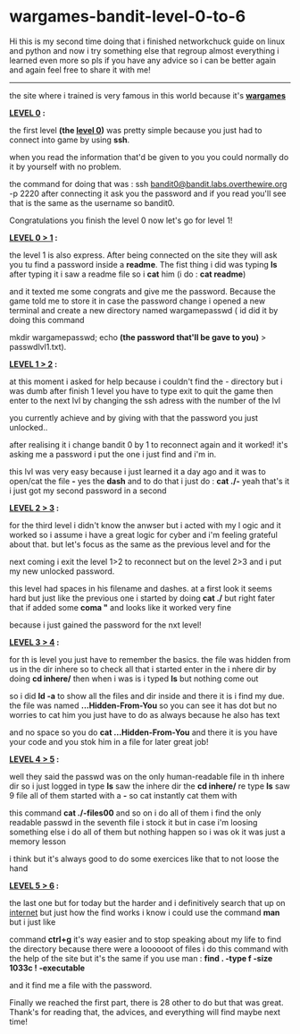 # wargames-bandit-level-0-to-6
Hi this is my second time doing that i finished networkchuck guide on linux and python and now i try something else that regroup almost everything i learned even more so pls if you have any advice so i can be better again and again feel free to share it with me!

---

 the site where i trained is very famous in this world because it's **[wargames](https://overthewire.org/wargames/bandit/bandit0.html)** 






**[LEVEL 0](https://overthewire.org/wargames/bandit/bandit0.html) :**


the first level **(the [level 0](https://overthewire.org/wargames/bandit/bandit0.html))** was pretty simple because you just had to connect into game by using **ssh**.


when you read the information that'd be given to you you could normally do it by yourself with no problem.


the command for doing that was : ssh bandit0@bandit.labs.overthewire.org -p 2220 after connecting it ask you the password and if you read you'll see that is the same as the username so bandit0.


Congratulations you finish the level 0 now let's go for level 1!





**[LEVEL 0 > 1](https://overthewire.org/wargames/bandit/bandit1.html) :**


the level 1 is also express. After being connected on the site they will ask you tu find a password inside a **readme**. The fist thing i did was typing **ls** after typing it i saw a readme file so i **cat** him (i do : **cat readme**)


and it texted me some congrats and give me the password. Because the game told me to store it in case the password change i opened a new terminal and create a new directory named wargamepasswd ( id did it by doing this command


mkdir wargamepasswd; echo **(the password that'll be gave to you)** > passwdlvl1.txt). 





**[LEVEL 1 > 2](https://overthewire.org/wargames/bandit/bandit2.html) :**


at this moment i asked for help because i couldn't find the - directory but i was dumb after finish 1 level you have to type exit to quit the game then enter to the next lvl by changing the ssh adress with the number of the lvl 


you currently achieve and by giving with that the password you just unlocked..


after realising it i change bandit 0 by 1 to reconnect again and it worked! it's asking me a password i put the one i just find and i'm in.


this lvl was very easy because i just learned it a day ago and it was to open/cat the file **-** yes the **dash** and to do that i just do : **cat ./-** yeah that's it i just got my second password in a second 





**[LEVEL 2 > 3](https://overthewire.org/wargames/bandit/bandit3.html) :**


for the third level i didn't know the anwser but i acted with my l ogic and it worked so i assume i have a great logic for cyber and i'm feeling grateful about that. but let's focus as the same as the previous level and for the 


next coming i exit the level 1>2 to reconnect but on the level 2>3 and i put my new unlocked password.


this level had spaces in his filename and dashes. at a first look it seems hard but just like the previous one i started by doing **cat ./** but right fater that if added  some **coma "** and looks like it worked very fine


because i just gained the password for the nxt level!





**[LEVEL 3 > 4](https://overthewire.org/wargames/bandit/bandit4.html) :**


for th is level you just have to remember the basics. the file was hidden from us in the dir inhere so to check all that i started enter in the i nhere dir by doing **cd inhere/** then when i was is i typed **ls** but nothing come out


so i did **ld -a** to show all the files and dir inside and there it is i find my due. the file was named **...Hidden-From-You** so you can see it has dot but no worries to cat him you just have to do as always because he also has text 


and no space so you do **cat ...Hidden-From-You** and there it is you have your code and you stok him in a file for later great job!





**[LEVEL 4 > 5](https://overthewire.org/wargames/bandit/bandit5.html) :**


well they said the passwd was on the only human-readable file in th inhere dir so i just logged in type **ls** saw the inhere dir the **cd inhere/** re type **ls** saw 9 file all of them started with a **-** so cat instantly cat them with 


this command **cat ./-files00** and so on i do all of them i find the only readable passwd in the seventh file i stock it but in case i'm loosing something else i do all of them but nothing happen so i was ok it was just a memory lesson


i think but it's always good to do some exercices like that to not loose the hand





**[LEVEL 5 > 6](https://overthewire.org/wargames/bandit/bandit6.html) :**


the last one but for today but the harder and i definitively search that up on [internet](https://manpages.ubuntu.com/manpages/noble/man1/find.1.html) but just how the find works i know i could use the command **man** but i just like


command **ctrl+g** it's way easier and to stop speaking about my life to find the directory because there were a loooooot of files i do this command with the help of the site but it's the same if you use man : **find . -type f -size 1033c ! -executable**


and it find me a file with the password.





Finally we reached the first part, there is 28 other to do but that was great. Thank's for reading that, the advices, and everything will find maybe next time! 
